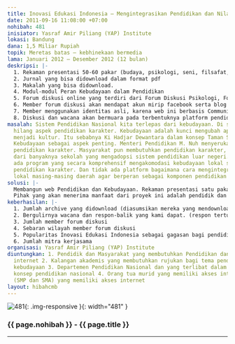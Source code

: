 ```yaml
---
title: Inovasi Edukasi Indonesia – Mengintegrasikan Pendidikan dan Nilai Budaya
date: 2011-09-16 11:08:00 +07:00
nohibah: 481
inisiator: Yasraf Amir Piliang (YAP) Institute
lokasi: Bandung
dana: 1,5 Miliar Rupiah
topik: Meretas batas – kebhinekaan bermedia
lama: Januari 2012 – Desember 2012 (12 bulan)
deskripsi: |-
  1. Rekaman presentasi 50-60 pakar (budaya, psikologi, seni, filsafat, dll.) dan diskusi dengan berbagai tema yang berkaitan dengan Peran Kebudayaan bagi Pendidikan
  2. Jurnal yang bisa didownload dalam format pdf
  3. Makalah yang bisa didownload.
  4. Modul-modul Peran Kebudayaan dalam Pendidikan
  5. Forum diskusi online yang terdiri dari Forum Diskusi Psikologi, Forum Diskusi Pedagogi, Forum Diskusi Budaya, Forum Diskusi OrangTua dan Forum Diskusi Pelajar.
  6. Member forum diskusi akan mendapat akun mirip facebook serta blog pribadi, sehingga program ini akan menjadi bagian dari kultur jejaring sosial,
  7. Member menggunakan identitas asli, karena web ini berbasis Community and Identity Services.
  8. Diskusi dan wacana akan bermuara pada terbentuknya platform pendidikan karakter berbasis kebudayaan lokal yang bisa diterapkan di berbagai daerah dengan kekhasan nilai luhur dalam budaya mereka.
masalah: Sistem Pendidikan Nasional kita terlepas dari kebudayaan. Di sinilah kemudian
  hilang aspek pendidikan karakter. Kebudayaan adalah kunci mengubah apa yang natur
  menjadi kultur. Itu sebabnya Ki Hadjar Dewantara dalam konsep Taman Siswa menempatkan
  Kebudayaan sebagai aspek penting. Menteri Pendidikan M. Nuh menyerukan pentingnya
  pendidikan karakter. Masyarakat pun membutuhkan pendidikan karakter, itu nampak
  dari banyaknya sekolah yang mengadopsi sistem pendidikan luar negeri. Namun, tidak
  ada program yang secara komprehensif mengakomodasi kebudayaan lokal sebagai komponen
  pendidikan karakter. Dan tidak ada platform bagaimana cara mengintegrasikan kebudayaan
  lokal masing-masing daerah agar berperan sebagai komponen pendidikan karakter.
solusi: |-
  Membangun web Pendidikan dan Kebudayaan. Rekaman presentasi satu pakar untuk setiap tema peran kebudayaan dalam pendidikan. Pakar dari kalangan: budayawan, psikologi, pendidikan, seniman, filsafat dan bidang lain yang relevan. Rekaman-rekaman ini bertujuan memberikan pengetahuan yang akan memberikan pengetahuan peran kebudayaan (dalam berbagai bentuknya) bagi pendidikan. Direncanakan 50-60 tema bisa ditonton di web atau didownload. Setiap presentasi juga disertai makalah yang yang bisa didownload dalam format pdf. Selain itu, proyek ini juga akan menerbitkan jurnal berkala setiap empat bulan. Juga ada forum diskusi di web dengan format milis, yang terbagi menjadi: forum psikologi, forum pedagogi, forum kebudayaan, forum orang tua dan forum pelajar. Diharapkan pengetahuan ini bisa tersebar dan menjadi milik masyarakat luas serta menjadi awal bagi kajian lebih lanjut dalam upaya membangun pendidikan karakter berbasis kebudayaan lokal, yang tersistematisasi dan terintegrasi dengan pendidikan nasional.
  Pihak yang akan menerima manfaat dari proyek ini adalah pendidik dan masyarakat yang membutuhkan pendidikan dan memiliki akses internet,  kalangan akademis yang membutuhkan rujukan bagi tema pendidikan dan kebudayaan,  Departemen Pendidikan Nasional dan yang terlibat dalam penyusunan konsep pendidikan nasional,  orang tua murid yang memiliki akses internet, dan  pelajar (SMP dan SMA) yang memiliki akses internet
keberhasilan: |-
  1. Jumlah archive yang didownload (diasumsikan mereka yang mendownload adalah mereka yang membutuhkan)
  2. Bergulirnya wacana dan respon-balik yang kami dapat. (respon tertulis di web, diskusi-diskusi lebih lanjut, pihak yang tertarik menerapkan ide dalam materi yang didownload)
  3. Jumlah member forum diskusi
  4. Sebaran wilayah member forum diskusi
  5. Popularitas Inovasi Edukasi Indonesia sebagai gagasan bagi pendidikan
  6. Jumlah mitra kerjasama
organisasi: Yasraf Amir Piliang (YAP) Institute
diuntungkan: 1. Pendidik dan Masyarakat yang membutuhkan Pendidikan dan memiliki akses
  internet 2. Kalangan akademis yang membutuhkan rujukan bagi tema pendidikan dan
  kebudayaan 3. Departemen Pendidikan Nasional dan yang terlibat dalam penyusunan
  konsep pendidikan nasional 4. Orang tua murid yang memiliki akses internet 5. Pelajar
  (SMP dan SMA) yang memiliki akses internet
layout: hibahcmb
---
```


![481](/static/img/hibahcmb/481.png){: .img-responsive }{: width="481" }

### {{ page.nohibah }} - {{ page.title }}

---
